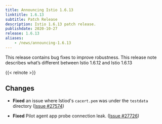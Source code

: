 ```yaml
---
title: Announcing Istio 1.6.13
linktitle: 1.6.13
subtitle: Patch Release
description: Istio 1.6.13 patch release.
publishdate: 2020-10-27
release: 1.6.13
aliases:
    - /news/announcing-1.6.13
---
```


This release contains bug fixes to improve robustness. This release note describes what’s different between Istio 1.6.12 and Istio 1.6.13

{{< relnote >}}

## Changes

- **Fixed** an issue where Istiod's `cacert.pem` was under the `testdata` directory
  ([Issue #27574](https://github.com/istio/istio/issues/27574))

- **Fixed** Pilot agent app probe connection leak.
  ([Issue #27726](https://github.com/istio/istio/issues/27726))
